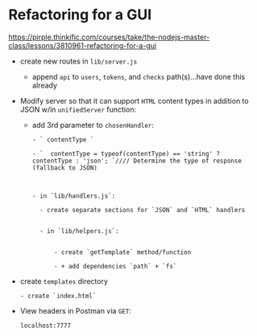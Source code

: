 # Refactoring for a GUI

https://pirple.thinkific.com/courses/take/the-nodejs-master-class/lessons/3810961-refactoring-for-a-gui


- create new routes in `lib/server.js`


    - append `api` to `users`, `tokens`, and `checks` path(s)...have done this already



- Modify server so that it can support `HTML` content types in addition to JSON w/in `unifiedServer` function:

    - add 3rd parameter to `chosenHandler`:

          - ` contentType `

          - `  contentType = typeof(contentType) == 'string' ? contentType : 'json'; `//// Determine the type of response (fallback to JSON)



          - in `lib/handlers.js`:

            - create separate sections for `JSON` and `HTML` handlers


            - in `lib/helpers.js`:


                - create `getTemplate` method/function

                - + add dependencies `path` + `fs`



- create `templates` directory


      - create `index.html`


- View headers in Postman via `GET`:

   `localhost:7777`
